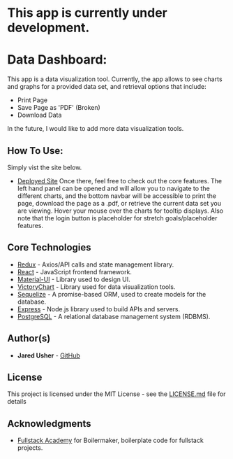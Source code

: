 # This app is currently under development.

# Data Dashboard:
This app is a data visualization tool. Currently, the app allows to see charts and graphs for a provided data set, and retrieval options that include:
- Print Page
- Save Page as 'PDF' (Broken)
- Download Data

In the future, I would like to add more data visualization tools. 

## How To Use:
Simply vist the site below. 
- [Deployed Site](https://visualdatadash.herokuapp.com/)
Once there, feel free to check out the core features. The left hand panel can be opened and will allow you to navigate to the different charts, and the bottom navbar will be accessible to print the page, download the page as a .pdf, or retrieve the current data set you are viewing. Hover your mouse over the charts for tooltip displays. Also note that the login button is placeholder for stretch goals/placeholder features. 

## Core Technologies
- [Redux](https://redux.js.org/) - Axios/API calls and state management library. 
- [React](https://reactjs.org/) - JavaScript frontend framework. 
- [Material-UI](https://material-ui.com/) - Library used to design UI. 
- [VictoryChart](https://formidable.com/open-source/victory/) - Library used for data visualization tools. 
- [Sequelize](https://sequelize.org/) - A promise-based ORM, used to create models for the database.
- [Express](https://expressjs.com/) - Node.js library used to build APIs and servers. 
- [PostgreSQL](https://www.postgresql.org/) - A relational database management system (RDBMS).

## Author(s)
- **Jared Usher** - [GitHub](https://github.com/Oosh74)

## License
This project is licensed under the MIT License - see the [LICENSE.md](LICENSE.md) file for details

## Acknowledgments
- [Fullstack Academy](https://github.com/FullstackAcademy) for Boilermaker, boilerplate code for fullstack projects. 
